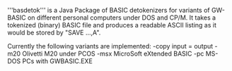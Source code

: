 '''basdetok''' is a Java Package of BASIC detokenizers for variants
of GW-BASIC on different personal computers under DOS and CP/M.
It takes a tokenized (binary)
BASIC file and produces a readable ASCII listing as it would be
stored by "SAVE ...,A".

Currently the following variants are implemented:
 -copy     input = output
 -m20      Olivetti M20 under PCOS
 -msx      MicroSoft eXtended BASIC
 -pc       MS-DOS PCs with GWBASIC.EXE
